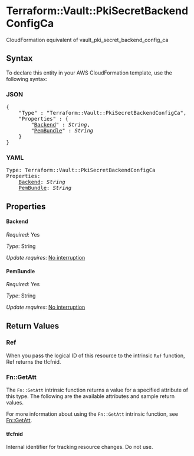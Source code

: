 # Terraform::Vault::PkiSecretBackendConfigCa

CloudFormation equivalent of vault_pki_secret_backend_config_ca

## Syntax

To declare this entity in your AWS CloudFormation template, use the following syntax:

### JSON

<pre>
{
    "Type" : "Terraform::Vault::PkiSecretBackendConfigCa",
    "Properties" : {
        "<a href="#backend" title="Backend">Backend</a>" : <i>String</i>,
        "<a href="#pembundle" title="PemBundle">PemBundle</a>" : <i>String</i>
    }
}
</pre>

### YAML

<pre>
Type: Terraform::Vault::PkiSecretBackendConfigCa
Properties:
    <a href="#backend" title="Backend">Backend</a>: <i>String</i>
    <a href="#pembundle" title="PemBundle">PemBundle</a>: <i>String</i>
</pre>

## Properties

#### Backend

_Required_: Yes

_Type_: String

_Update requires_: [No interruption](https://docs.aws.amazon.com/AWSCloudFormation/latest/UserGuide/using-cfn-updating-stacks-update-behaviors.html#update-no-interrupt)

#### PemBundle

_Required_: Yes

_Type_: String

_Update requires_: [No interruption](https://docs.aws.amazon.com/AWSCloudFormation/latest/UserGuide/using-cfn-updating-stacks-update-behaviors.html#update-no-interrupt)

## Return Values

### Ref

When you pass the logical ID of this resource to the intrinsic `Ref` function, Ref returns the tfcfnid.

### Fn::GetAtt

The `Fn::GetAtt` intrinsic function returns a value for a specified attribute of this type. The following are the available attributes and sample return values.

For more information about using the `Fn::GetAtt` intrinsic function, see [Fn::GetAtt](https://docs.aws.amazon.com/AWSCloudFormation/latest/UserGuide/intrinsic-function-reference-getatt.html).

#### tfcfnid

Internal identifier for tracking resource changes. Do not use.

